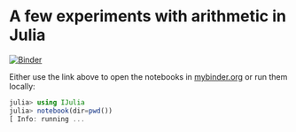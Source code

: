 # A few experiments with arithmetic in Julia

[![Binder](https://mybinder.org/badge_logo.svg)](https://mybinder.org/v2/gh/triscale-innov/Nantes2019/master)

Either use the link above to open the notebooks in
[mybinder.org](https://mybinder.org/v2/gh/triscale-innov/Nantes2019/master) or
run them locally:

```julia
julia> using IJulia
julia> notebook(dir=pwd())
[ Info: running ...
```
